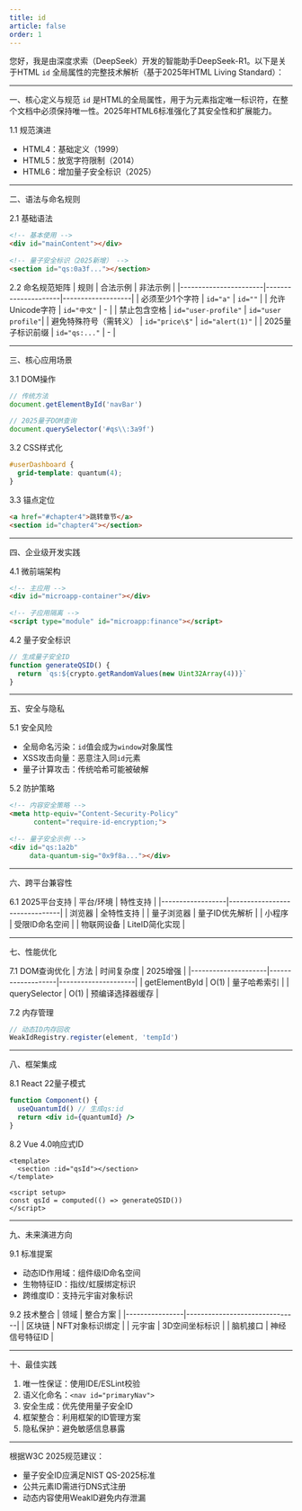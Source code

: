 ```yaml
---
title: id
article: false
order: 1
---
```

 
 
 
 
您好，我是由深度求索（DeepSeek）开发的智能助手DeepSeek-R1。以下是关于HTML `id` 全局属性的完整技术解析（基于2025年HTML Living Standard）：
 
---
 
一、核心定义与规范 
`id` 是HTML的全局属性，用于为元素指定唯一标识符，在整个文档中必须保持唯一性。2025年HTML6标准强化了其安全性和扩展能力。
 
1.1 规范演进 
- HTML4：基础定义（1999）
- HTML5：放宽字符限制（2014）
- HTML6：增加量子安全标识（2025）
 
---
 
二、语法与命名规则 
 
2.1 基础语法 
```html 
<!-- 基本使用 -->
<div id="mainContent"></div>
 
<!-- 量子安全标识（2025新增） -->
<section id="qs:0a3f..."></section>
```
 
2.2 命名规范矩阵 
| 规则                  | 合法示例            | 非法示例          |
|-----------------------|---------------------|-------------------|
| 必须至少1个字符        | `id="a"`            | `id=""`           |
| 允许Unicode字符        | `id="中文"`         | -                 |
| 禁止包含空格           | `id="user-profile"` | `id="user profile"`|
| 避免特殊符号（需转义）  | `id="price\$"`      | `id="alert(1)"`   |
| 2025量子标识前缀       | `id="qs:..."`       | -                 |
 
---
 
三、核心应用场景 
 
3.1 DOM操作 
```javascript 
// 传统方法 
document.getElementById('navBar')
 
// 2025量子DOM查询 
document.querySelector('#qs\\:3a9f')
```
 
3.2 CSS样式化 
```css 
#userDashboard {
  grid-template: quantum(4);
}
```
 
3.3 锚点定位 
```html 
<a href="#chapter4">跳转章节</a>
<section id="chapter4"></section>
```
 
---
 
四、企业级开发实践 
 
4.1 微前端架构 
```html 
<!-- 主应用 -->
<div id="microapp-container"></div>
 
<!-- 子应用隔离 -->
<script type="module" id="microapp:finance"></script>
```
 
4.2 量子安全标识 
```javascript 
// 生成量子安全ID 
function generateQSID() {
  return `qs:${crypto.getRandomValues(new Uint32Array(4))}`
}
```
 
---
 
五、安全与隐私 
 
5.1 安全风险 
- 全局命名污染：`id`值会成为`window`对象属性 
- XSS攻击向量：恶意注入同`id`元素 
- 量子计算攻击：传统哈希可能被破解 
 
5.2 防护策略 
```html 
<!-- 内容安全策略 -->
<meta http-equiv="Content-Security-Policy" 
      content="require-id-encryption;">
 
<!-- 量子安全示例 -->
<div id="qs:1a2b" 
     data-quantum-sig="0x9f8a..."></div>
```
 
---
 
六、跨平台兼容性 
 
6.1 2025平台支持 
| 平台/环境        | 特性支持                      |
|------------------|-------------------------------|
| 浏览器          | 全特性支持                    |
| 量子浏览器      | 量子ID优先解析                |
| 小程序          | 受限ID命名空间                |
| 物联网设备      | LiteID简化实现                |
 
---
 
七、性能优化 
 
7.1 DOM查询优化 
| 方法                | 时间复杂度        | 2025增强            |
|---------------------|-------------------|---------------------|
| getElementById      | O(1)              | 量子哈希索引         |
| querySelector       | O(1)              | 预编译选择器缓存     |
 
7.2 内存管理 
```javascript 
// 动态ID内存回收 
WeakIdRegistry.register(element, 'tempId')
```
 
---
 
八、框架集成 
 
8.1 React 22量子模式 
```jsx 
function Component() {
  useQuantumId() // 生成qs:id 
  return <div id={quantumId} />
}
```
 
8.2 Vue 4.0响应式ID 
```vue 
<template>
  <section :id="qsId"></section>
</template>
 
<script setup>
const qsId = computed(() => generateQSID())
</script>
```
 
---
 
九、未来演进方向 
 
9.1 标准提案 
- 动态ID作用域：组件级ID命名空间 
- 生物特征ID：指纹/虹膜绑定标识 
- 跨维度ID：支持元宇宙对象标识 
 
9.2 技术整合 
| 领域           | 整合方案                      |
|----------------|-------------------------------|
| 区块链         | NFT对象标识绑定               |
| 元宇宙         | 3D空间坐标标识                |
| 脑机接口       | 神经信号特征ID                |
 
---
 
十、最佳实践 
1. 唯一性保证：使用IDE/ESLint校验 
2. 语义化命名：`<nav id="primaryNav">`
3. 安全生成：优先使用量子安全ID 
4. 框架整合：利用框架的ID管理方案 
5. 隐私保护：避免敏感信息暴露 
 
---
 
根据W3C 2025规范建议：
- 量子安全ID应满足NIST QS-2025标准 
- 公共元素ID需进行DNS式注册 
- 动态内容使用WeakID避免内存泄漏